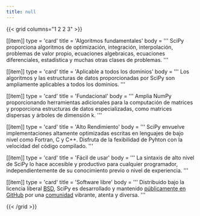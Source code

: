 ```yaml
---
title: null
---
```


{{< grid columns="1 2 2 3" >}}

[[item]]
type = 'card'
title = 'Algoritmos fundamentales'
body = '''
SciPy proporciona algoritmos de optimización, integración, interpolación, problemas de valor propio, ecuaciones algebraicas, ecuaciones diferenciales, estadística y muchas otras clases de problemas.
'''

[[item]]
type = 'card'
title = 'Aplicable a todos los dominios'
body = '''
Los algoritmos y las estructuras de datos proporcionadas por SciPy son ampliamente aplicables a todos los dominios.
'''

[[item]]
type = 'card'
title = 'Fundacional'
body = '''
Amplia NumPy proporcionando herramientas adicionales para la computación de matrices y proporciona estructuras de datos especializadas, como matrices dispersas y árboles de dimensión k.
'''

[[item]]
type = 'card'
title = 'Alto Rendimiento'
body = '''
SciPy envuelve implementaciones altamente optimizadas escritas en lenguajes de bajo nivel como Fortran, C y C++. Disfruta de la fexibilidad de Pyhton con la velocidad del código compilado.
'''

[[item]]
type = 'card'
title = 'Fácil de usar'
body = '''
La sintaxis de alto nivel de SciPy lo hace accesible y productivo para cualquier programador, independientemente de su conocimiento previo o nivel de experiencia.
'''

[[item]]
type = 'card'
title = 'Software libre'
body = '''
Distribuido bajo la licencia liberal [BSD](https://github.com/scipy/scipy/blob/main/LICENSE.txt), SciPy es desarrollado y mantenido [públicamente en GitHub](https://github.com/scipy/scipy) por una [comunidad](/community) vibrante, atenta y diversa.
'''

{{< /grid >}}
